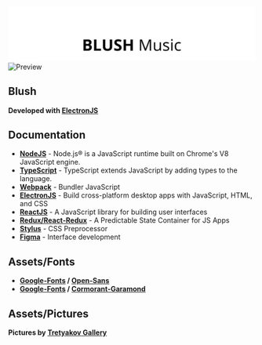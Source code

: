 ![Preview](md/__head.png "Preview")
![Preview](md/__frme.png "Preview")

## Blush

**Developed with [ElectronJS]**

## Documentation

- **[NodeJS]** - Node.js® is a JavaScript runtime built on Chrome's V8 JavaScript engine.
- **[TypeScript]** - TypeScript extends JavaScript by adding types to the language.
- **[Webpack]** - Bundler JavaScript
- **[ElectronJS]** - Build cross-platform desktop apps with JavaScript, HTML, and CSS
- **[ReactJS]** - A JavaScript library for building user interfaces
- **[Redux/React-Redux]** - A Predictable State Container for JS Apps
- **[Stylus]** - CSS Preprocessor
- **[Figma]** - Interface development

## Assets/Fonts

- **[Google-Fonts] / [Open-Sans]**
- **[Google-Fonts] / [Cormorant-Garamond]**

## Assets/Pictures

**Pictures by <a href="https://www.tretyakovgallery.ru/">Tretyakov Gallery</a>**

[NodeJS]: <https://nodejs.org/en/>
[ReactJS]: <https://reactjs.org/>
[ElectronJS]: <https://www.electronjs.org/>
[TypeScript]: <https://www.typescriptlang.org/>
[Stylus]: <https://stylus-lang.com/>
[Redux/React-Redux]: <https://react-redux.js.org/>
[Webpack]: <https://webpack.js.org/>
[Figma]: <https://www.figma.com/>
[Open-Sans]: <https://fonts.google.com/specimen/Open+Sans>
[Google-Fonts]: <https://fonts.google.com/>
[Cormorant-Garamond]: <https://fonts.google.com/specimen/Cormorant+Garamond?query=Cormorant+Garamond>
